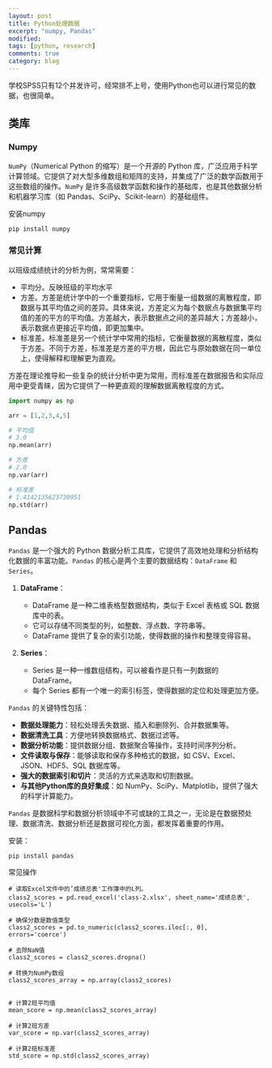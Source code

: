 ```yaml
---
layout: post
title: Python处理数据
excerpt: "numpy, Pandas"
modified: 
tags: [python, research]
comments: true
category: blog
---
```




学校SPSS只有12个并发许可，经常排不上号，使用Python也可以进行常见的数据，也很简单。



## 类库

### Numpy

`NumPy`（Numerical Python 的缩写）是一个开源的 Python 库，广泛应用于科学计算领域。它提供了对大型多维数组和矩阵的支持，并集成了广泛的数学函数用于这些数组的操作。`NumPy` 是许多高级数学函数和操作的基础库，也是其他数据分析和机器学习库（如 Pandas、SciPy、Scikit-learn）的基础组件。



安装numpy

```shell
pip install numpy
```



### 常见计算

以班级成绩统计的分析为例，常常需要：

* 平均分。反映班级的平均水平
* 方差。方差是统计学中的一个重要指标，它用于衡量一组数据的离散程度，即数据与其平均值之间的差异。具体来说，方差定义为每个数据点与数据集平均值的差的平方的平均值。方差越大，表示数据点之间的差异越大；方差越小，表示数据点更接近平均值，即更加集中。
* 标准差。标准差是另一个统计学中常用的指标，它衡量数据的离散程度，类似于方差。不同于方差，标准差是方差的平方根，因此它与原始数据在同一单位上，使得解释和理解更为直观。

方差在理论推导和一些复杂的统计分析中更为常用，而标准差在数据报告和实际应用中更受青睐，因为它提供了一种更直观的理解数据离散程度的方式。

```python
import numpy as np

arr = [1,2,3,4,5]

# 平均值
# 3.0
np.mean(arr)

# 方差
# 2.0
np.var(arr)

# 标准差
# 1.4142135623730951
np.std(arr)


```



## Pandas

`Pandas` 是一个强大的 Python 数据分析工具库，它提供了高效地处理和分析结构化数据的丰富功能。`Pandas` 的核心是两个主要的数据结构：`DataFrame` 和 `Series`。

1. **DataFrame**：
   - DataFrame 是一种二维表格型数据结构，类似于 Excel 表格或 SQL 数据库中的表。
   - 它可以存储不同类型的列，如整数、浮点数、字符串等。
   - DataFrame 提供了复杂的索引功能，使得数据的操作和整理变得容易。

2. **Series**：
   - Series 是一种一维数组结构，可以被看作是只有一列数据的 DataFrame。
   - 每个 Series 都有一个唯一的索引标签，使得数据的定位和处理更加方便。

`Pandas` 的关键特性包括：
- **数据处理能力**：轻松处理丢失数据、插入和删除列、合并数据集等。
- **数据清洗工具**：方便地转换数据格式、数据过滤等。
- **数据分析功能**：提供数据分组、数据聚合等操作，支持时间序列分析。
- **文件读取与保存**：能够读取和保存多种格式的数据，如 CSV、Excel、JSON、HDF5、SQL 数据库等。
- **强大的数据索引和切片**：灵活的方式来选取和切割数据。
- **与其他Python库的良好集成**：如 NumPy、SciPy、Matplotlib，提供了强大的科学计算能力。

`Pandas` 是数据科学和数据分析领域中不可或缺的工具之一，无论是在数据预处理、数据清洗、数据分析还是数据可视化方面，都发挥着重要的作用。



安装：

```
pip install pandas
```



常见操作



```
# 读取Excel文件中的’成绩总表'工作簿中的L列。
class2_scores = pd.read_excel('class-2.xlsx', sheet_name='成绩总表', usecols='L')

# 确保分数是数值类型
class2_scores = pd.to_numeric(class2_scores.iloc[:, 0], errors='coerce')

# 去除NaN值
class2_scores = class2_scores.dropna()

# 转换为NumPy数组
class2_scores_array = np.array(class2_scores)


# 计算2班平均值
mean_score = np.mean(class2_scores_array)

# 计算2班方差
var_score = np.var(class2_scores_array)

# 计算2班标准差
std_score = np.std(class2_scores_array)
```

